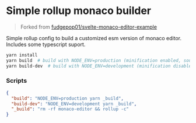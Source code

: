 # Simple rollup monaco builder

> Forked from [fudgepop01/svelte-monaco-editor-example](https://github.com/fudgepop01/svelte-monaco-editor-example)

Simple rollup config to build a customized esm version of monaco editor. Includes some typescript suport.

```sh
yarn install
yarn build  # build with NODE_ENV=production (minification enabled, sourcemaps disabled).
yarn build-dev  # build with NODE_ENV=development (minification disabled, sourcemaps enabled).
```

### Scripts

```json
{
  "build": "NODE_ENV=production yarn _build",
  "build-dev": "NODE_ENV=development yarn _build",
  "_build": "rm -rf monaco-editor && rollup -c"
}
```
